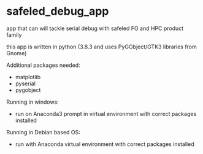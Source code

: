 # safeled_debug_app
app that can will tackle serial debug with safeled FO and HPC product family

this app is written in python (3.8.3 and uses PyGObject/GTK3 libraries from Gnome)

Additional packages needed:
- matplotlib
- pyserial
- pygobject

Running in windows:
- run on Anaconda3 prompt in virtual environment with correct packages installed

Running in Debian based OS:
- run with Anaconda virtual environment with correct packages installed
